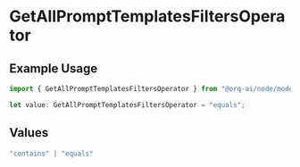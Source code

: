 # GetAllPromptTemplatesFiltersOperator

## Example Usage

```typescript
import { GetAllPromptTemplatesFiltersOperator } from "@orq-ai/node/models/operations";

let value: GetAllPromptTemplatesFiltersOperator = "equals";
```

## Values

```typescript
"contains" | "equals"
```